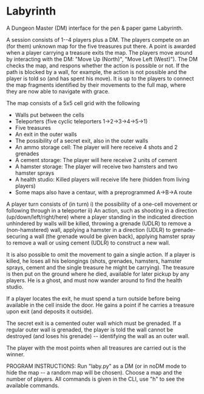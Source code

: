 # Labyrinth
A Dungeon Master (DM) interface for the pen & paper game Labyrinth.

A session consists of 1--4 players plus a DM.
The players compete on an (for them) unknown map for 
the five treasures put there. A point is awarded when
a player carrying a treasure exits the map. The players 
move around by  interacting with the DM: "Move Up (North)", 
"Move Left (West)"). The DM checks the map, and respons whether 
the action is possible or not. If the path is blocked by a wall, for 
example, the action is not possible and the player is told so
(and has spent his move). It is up to the players to connect
the map fragments identified by their movements to the full
map, where they are now able to navigate with grace.

The map consists of a 5x5 cell grid with the following
* Walls put between the cells
* Teleporters (five cyclic teleporters 1->2->3->4->5->1)
* Five treasures
* An exit in the outer walls
* The possibility of a secret exit, also in the outer walls
* An ammo storage cell: The player will here receive 4 shots and 2 grenades
* A cement storage: The player will here receive 2 units of cement
* A hamster storage: The player will receive two hamsters and two hamster sprays
* A health studio: Killed players will receive life here (hidden from living players)
* Some maps also have a centaur, with a preprogrammed A->B->A route

A player turn consists of (in turn)
i) the possibility of a one-cell movement or following through in a teleporter
ii) An action, such as shooting in a direction (up/down/left/right/here) where
	a player standing in the indicated direction unhindered by walls will be killed,
	throwing a grenade (UDLR) to remove a (non-hamstered) wall, applying a hamster
	in a direction (UDLR) to grenade-securing a wall (the grenade would be given back),
	applying hamster spray to remove a wall or using cement (UDLR) to construct a new wall.
	
It is also possible to omit the movement to gain a single action.
If a player is killed, he loses all his belongings (shots, grenades, hamsters, hamster sprays, 
cement and the single treasure he might be carrying). The treasure is then put on the 
ground where he died, available for later pickup by any players. 
He is a ghost, and must now wander around to find the health studio.

If a player locates the exit, he must spend a turn outside before being available in the cell
inside the door. He gains a point if he carries a treasure upon exit (and deposits it outside).

The secret exit is a cemented outer wall which must be grenaded. If a regular outer wall is
grenaded, the player is told the wall cannot be destroyed (and loses his grenade) -- identifying
the wall as an outer wall.

The player with the most points when all treasures are carried out is the winner.

PROGRAM INSTRUCTIONS:
Run "laby.py" as a DM (or in noDM mode to hide the map -- a random map will be chosen). Choose
a map and the number of players. All commands is given in the CLI, use "h" to see the available
commands.
